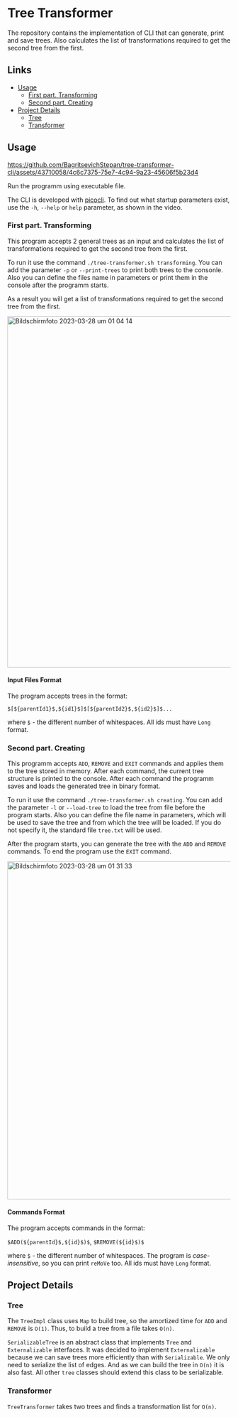 # Tree Transformer

The repository contains the implementation of CLI that can generate, print and save trees. Also calculates the list of transformations required to get the second tree from the first.

## Links
* [Usage](#usage)
  * [First part. Transforming](#transforming)
  * [Second part. Creating](#creating)
* [Project Details](#project-details)
  * [Tree](#tree)
  * [Transformer](#transformer)


## Usage

https://github.com/BagritsevichStepan/tree-transformer-cli/assets/43710058/4c6c7375-75e7-4c94-9a23-45606f5b23d4

Run the programm using executable file.

The CLI is developed with [picocli](https://picocli.info). To find out what startup parameters exist, use the `-h`, `--help` or `help` parameter, as shown in the video.

### <a name="transforming"></a>First part. Transforming

This program accepts 2 general trees as an input and calculates the list of transformations required to get the second tree from the first.

To run it use the command `./tree-transformer.sh transforming`. You can add the parameter `-p` or `--print-trees` to print both trees to the consonle. Also you can define the files name in parameters or print them in the console after the programm starts.

As a result you will get a list of transformations required to get the second tree from the first.

<img width="791" alt="Bildschirmfoto 2023-03-28 um 01 04 14" src="https://user-images.githubusercontent.com/43710058/228086331-f55865f0-899b-4ef3-b7ee-e1050c0f124c.png">

#### Input Files Format

The program accepts trees in the format:

`$[${parentId1}$,${id1}$]$[${parentId2}$,${id2}$]$...`

where `$` - the different number of whitespaces. All ids must have `Long` format.

### <a name="creating"></a>Second part. Creating

This programm accepts `ADD`, `REMOVE` and `EXIT` commands and applies them to the tree stored in memory. After each command, the current tree structure is printed to the console. After each command the programm saves and loads the generated tree in binary format.

To run it use the command `./tree-transformer.sh creating`. You can add the parameter `-l` or `--load-tree` to load the tree from file before the program starts. Also you can define the file name in parameters, which will be used to save the tree and from which the tree will be loaded. If you do not specify it, the standard file `tree.txt` will be used.

Аfter the program starts, you can generate the tree with the `ADD` and `REMOVE` commands. To end the program use the `EXIT` command.

<img width="761" alt="Bildschirmfoto 2023-03-28 um 01 31 33" src="https://user-images.githubusercontent.com/43710058/228089848-22e91538-730b-479c-9f91-063a908b6946.png">

#### Commands Format

The program accepts commands in the format:

`$ADD(${parentId}$,${id}$)$`, `$REMOVE(${id}$)$`

where `$` - the different number of whitespaces. The program is _case-insensitive_, so you can print `reMoVe` too. All ids must have `Long` format.

## Project Details

### Tree

The `TreeImpl` class uses `Map` to build tree, so the amortized time for `ADD` and `REMOVE` is `O(1)`. Thus, to build a tree from a file takes `O(n)`.

`SerializableTree` is an abstract class that implements `Tree` and `Externalizable` interfaces. It was decided to implement `Externalizable` because we can save trees more efficiently than with `Serializable`. We only need to serialize the list of edges. And as we can build the tree in `O(n)` it is also fast. All other `tree` classes should extend this class to be serializable.

### Transformer

`TreeTransformer` takes two trees and finds a transformation list for `O(n)`.










